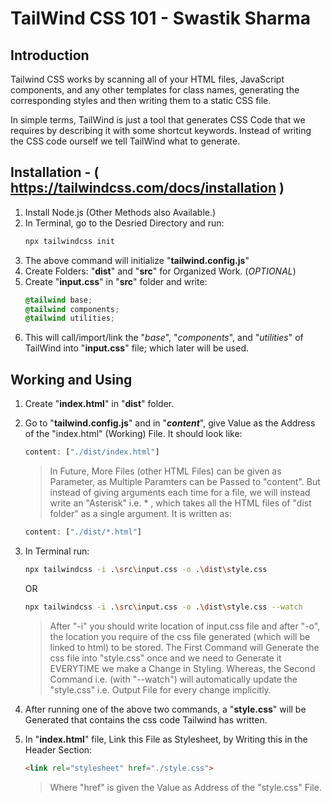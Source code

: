 # TailWind CSS 101 - Swastik Sharma

## Introduction

Tailwind CSS works by scanning all of your HTML files, JavaScript components, and any other templates for class names, generating the corresponding styles and then writing them to a static CSS file.

In simple terms, TailWind is just a tool that generates CSS Code that we requires by describing it with some shortcut keywords. Instead of writing the CSS code ourself we tell TailWind what to generate.

## Installation - ( https://tailwindcss.com/docs/installation )
1. Install Node.js (Other Methods also Available.)
2. In Terminal, go to the Desried Directory and run:
    ```sh
    npx tailwindcss init
    ```
3. The above command will initialize "**tailwind.config.js**"
4. Create Folders: "**dist**" and "**src**" for Organized Work. (*OPTIONAL*)
5. Create "**input.css**" in "**src**" folder and write:
    ```css
    @tailwind base;
    @tailwind components;
    @tailwind utilities;
    ```
6. This will call/import/link the "*base*", "*components*", and "*utilities*" of TailWind into "**input.css**" file; which later will be used.

## Working and Using
1. Create "**index.html**" in "**dist**" folder.
2. Go to "**tailwind.config.js**" and in "***content***", give Value as the Address of the "index.html" (Working) File. It should look like:
    ```js
    content: ["./dist/index.html"]
    ```
    > In Future, More Files (other HTML Files) can be given as Parameter, as Multiple Paramters can be Passed to "content". But instead of giving arguments each time for a file, we will instead write an "Asterisk" i.e. * , which takes all the HTML files of "dist folder" as a single argument. It is written as:
    ```js
    content: ["./dist/*.html"]
    ```
3. In Terminal run:
    ```sh
    npx tailwindcss -i .\src\input.css -o .\dist\style.css
    ```
    OR
    
    ```sh
    npx tailwindcss -i .\src\input.css -o .\dist\style.css --watch
    ```
    > After "-i" you should write location of input.css file and after "-o", the location you require of the css file generated (which will be linked to html) to be stored.
    > The First Command will Generate the css file into "style.css" once and we need to Generate it EVERYTIME we make a Change in Styling. Whereas, the Second Command i.e. (with "--watch") will automatically update the "style.css" i.e. Output File for every change implicitly.
4. After running one of the above two commands, a "**style.css**" will be Generated that contains the css code Tailwind has written.
5. In "**index.html**" file, Link this File as Stylesheet, by Writing this in the Header Section:
    ```html
    <link rel="stylesheet" href="./style.css">
    ```
    > Where "href" is given the Value as Address of the "style.css" File.

# 